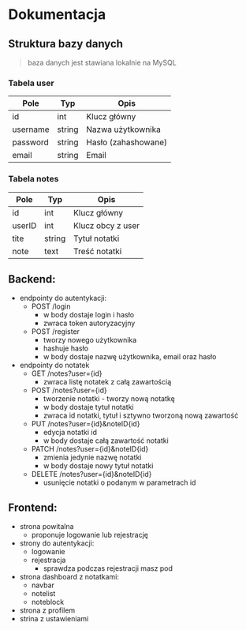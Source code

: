 # Dokumentacja
## Struktura bazy danych
> baza danych jest stawiana lokalnie na MySQL
### Tabela user
| Pole      | Typ     | Opis                |
|-----------|---------|---------------------|
| id        | int     | Klucz główny        |
| username  | string  | Nazwa użytkownika   |
| password  | string  | Hasło (zahashowane) |
| email     | string  | Email               |

### Tabela notes
| Pole    | Typ   | Opis              |
|---------|-------|-------------------|
| id      | int   | Klucz główny      |
| userID  | int   | Klucz obcy z user |
| tite    | string| Tytuł notatki     |
| note    | text  | Treść notatki     |

## Backend:
* endpointy do autentykacji:
  - POST /login
    * w body dostaje login i hasło
    * zwraca token autoryzacyjny
  - POST /register
    * tworzy nowego użytkownika
    * hashuje hasło
    * w body dostaje nazwę użytkownika, email oraz hasło
* endpointy do notatek
  - GET /notes?user={id}
    * zwraca listę notatek z całą zawartością
  - POST /notes?user={id}
    * tworzenie notatki - tworzy nową notatkę
    * w body dostaje tytuł notatki
    * zwraca id notatki, tytuł i sztywno tworzoną nową zawartość
  - PUT /notes?user={id}&noteID{id}
    * edycja notatki id
    * w body dostaje całą zawartość notatki
  - PATCH /notes?user={id}&noteID{id}
    * zmienia jedynie nazwę notatki
    * w body dostaje nowy tytuł notatki
  - DELETE /notes?user={id}&noteID{id}
    * usunięcie notatki o podanym w parametrach id

## Frontend:
* strona powitalna
  - proponuje logowanie lub rejestrację
* strony do autentykacji:
  - logowanie
  - rejestracja
    * sprawdza podczas rejestracji masz pod
* strona dashboard z notatkami:
  - navbar
  - notelist
  - noteblock
* strona z profilem
* strina z ustawieniami